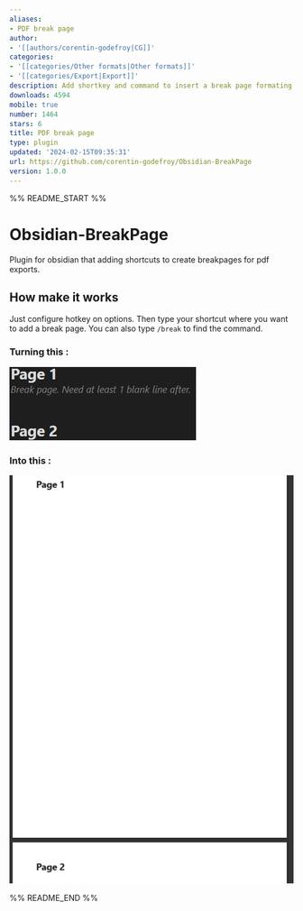 ```yaml
---
aliases:
- PDF break page
author:
- '[[authors/corentin-godefroy|CG]]'
categories:
- '[[categories/Other formats|Other formats]]'
- '[[categories/Export|Export]]'
description: Add shortkey and command to insert a break page formating for pdf exports.
downloads: 4594
mobile: true
number: 1464
stars: 6
title: PDF break page
type: plugin
updated: '2024-02-15T09:35:31'
url: https://github.com/corentin-godefroy/Obsidian-BreakPage
version: 1.0.0
---
```


%% README_START %%

# Obsidian-BreakPage

Plugin for obsidian that adding shortcuts to create breakpages for pdf exports.

## How make it works
Just configure hotkey on options. Then type your shortcut where you want to add a break page.
You can also type `/break` to find the command.

### Turning this :

![Original .md file](https://github.com/corentin-godefroy/Obsidian-BreakPage/blob/master/Pasted%20image%2020240215042258.png)

### Into this :

![PDF file](https://github.com/corentin-godefroy/Obsidian-BreakPage/blob/master/Pasted%20image%2020240215041140.png)


%% README_END %%